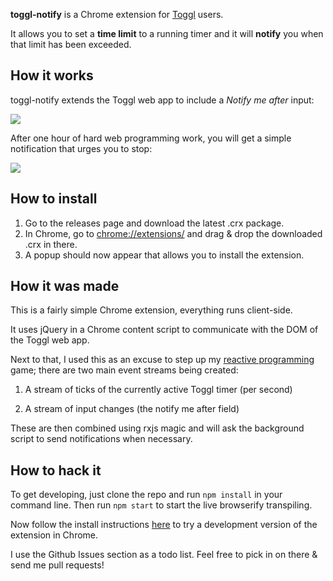 **toggl-notify** is a Chrome extension for [Toggl](https://toggl.com/) users. 

It allows you to set a **time limit** to a running timer and it will **notify** you when that limit has been exceeded.

## How it works

toggl-notify extends the Toggl web app to include a *Notify me after* input:

![](https://i.imgur.com/w8SG8EL.png)

After one hour of hard web programming work, you will get a simple notification that urges you to stop:

![](https://i.imgur.com/Eqhq3CK.png)



## How to install

1. Go to the releases page and download the latest .crx package.
2. In Chrome, go to [chrome://extensions/](chrome://extensions/) and drag & drop the downloaded .crx in there.
3. A popup should now appear that allows you to install the extension.

## How it was made

This is a fairly simple Chrome extension, everything runs client-side.

It uses jQuery in a Chrome content script to communicate with the DOM of the Toggl web app. 

Next to that, I used this as an excuse to step up my [reactive programming](http://reactivex.io/) game; there are two main event streams being created:

1. A stream of ticks of the currently active Toggl timer (per second)


2. A stream of input changes (the notify me after field)

These are then combined using rxjs magic and will ask the background script to send notifications when necessary.

## How to hack it

To get developing, just clone the repo and run `npm install` in your command line. Then run `npm start` to start the live browserify transpiling. 

Now follow the install instructions [here](https://developer.chrome.com/extensions/getstarted#unpacked) to try a development version of the extension in Chrome.

I use the Github Issues section as a todo list. Feel free to pick in on there & send me pull requests!